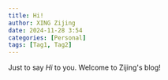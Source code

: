 ```yaml
---
title: Hi!
author: XING Zijing
date: 2024-11-28 3:54 
categories: [Personal]
tags: [Tag1, Tag2]
---
```


Just to say *Hi* to you. Welcome to Zijing's blog!

